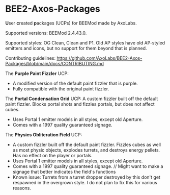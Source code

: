 # BEE2-Axos-Packages
**U**ser **c**reated **p**ackages (UCPs) for BEEMod made by AxoLabs.

Supported versions: BEEMod 2.4.43.0.

Supported styles: OG Clean, Clean and P1. Old AP styles have old AP-styled emitters and icons, but no support for them beyond that is planned.

Contributing guidelines: https://github.com/AxoLabs/BEE2-Axos-Packages/blob/main/docs/CONTRIBUTING.md

The **Purple Paint Fizzler** UCP: 
- A modified version of the default paint fizzler that is purple.
- Fully compatible with the original paint fizzler.

The **Portal Condensation Grid** UCP: 
A custom fizzler built off the default paint fizzler. Blocks portal shots and fizzles portals, but does not affect cubes. 
- Uses Portal 1 emitter models in all styles, except old Aperture. 
- Comes with a 1997 quality guaranteed signage.

The **Physics Obliteration Field** UCP: 
- A custom fizzler built off the default paint fizzler. Fizzles cubes as well as most physic objects, explodes turrets, and destroys energy pellets. Has no effect on the player or portals. 
- Uses Portal 1 emitter models in all styles, except old Aperture. 
- Comes with a 1997 quality guaranteed signage. // Might want to make a signage that better indicates the field's functions
- Known issue: Turrets from a turret dropper destroyed by this don't get respawned in the overgrown style. I do not plan to fix this for various reasons.
